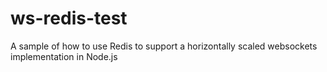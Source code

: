 # ws-redis-test
A sample of how to use Redis to support a horizontally scaled websockets implementation in Node.js

